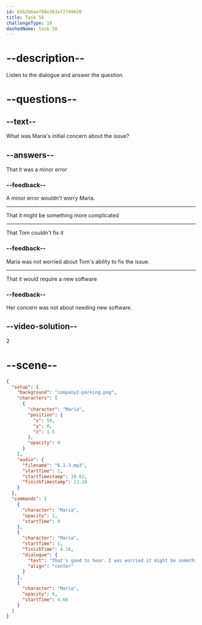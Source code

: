 ```yaml
---
id: 65b2b6aef88e363af2749620
title: Task 56
challengeType: 19
dashedName: task-56
---
```


<!-- (Audio) Maria: That's good to hear. I was worried it might be something more complicated. -->

# --description--

Listen to the dialogue and answer the question.

# --questions--

## --text--

What was Maria's initial concern about the issue?

## --answers--

That it was a minor error

### --feedback--

A minor error wouldn't worry Maria.

---

That it might be something more complicated

---

That Tom couldn't fix it

### --feedback--

Maria was not worried about Tom's ability to fix the issue.

---

That it would require a new software

### --feedback--

Her concern was not about needing new software.

## --video-solution--

2

# --scene--

```json
{
  "setup": {
    "background": "company2-parking.png",
    "characters": [
      {
        "character": "Maria",
        "position": {
          "x": 50,
          "y": 0,
          "z": 1.5
        },
        "opacity": 0
      }
    ],
    "audio": {
      "filename": "6.1-3.mp3",
      "startTime": 1,
      "startTimestamp": 10.02,
      "finishTimestamp": 13.18
    }
  },
  "commands": [
    {
      "character": "Maria",
      "opacity": 1,
      "startTime": 0
    },
    {
      "character": "Maria",
      "startTime": 1,
      "finishTime": 4.16,
      "dialogue": {
        "text": "That's good to hear. I was worried it might be something more complicated.",
        "align": "center"
      }
    },
    {
      "character": "Maria",
      "opacity": 0,
      "startTime": 4.66
    }
  ]
}
```
